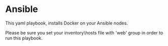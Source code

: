 # Ansible

This yaml playbook, installs Docker on your Ansible nodes.

Please be sure you set your inventory\hosts file with 'web' group in order to run this playbook.

